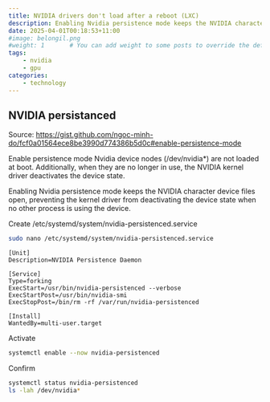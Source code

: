 ```yaml
---
title: NVIDIA drivers don't load after a reboot (LXC)
description: Enabling Nvidia persistence mode keeps the NVIDIA character device files open.
date: 2025-04-01T00:18:53+11:00
#image: belongil.png
#weight: 1       # You can add weight to some posts to override the default sorting (date descending)
tags: 
    - nvidia
    - gpu
categories:
    - technology
---
```


## NVIDIA persistanced

Source: https://gist.github.com/ngoc-minh-do/fcf0a01564ece8be3990d774386b5d0c#enable-persistence-mode

Enable persistence mode
Nvidia device nodes (/dev/nvidia*) are not loaded at boot. Additionally, when they are no longer in use, the NVIDIA kernel driver deactivates the device state.

Enabling Nvidia persistence mode keeps the NVIDIA character device files open, preventing the kernel driver from deactivating the device state when no other process is using the device.

Create /etc/systemd/system/nvidia-persistenced.service

```bash
sudo nano /etc/systemd/system/nvidia-persistenced.service
```

```
[Unit]
Description=NVIDIA Persistence Daemon

[Service]
Type=forking
ExecStart=/usr/bin/nvidia-persistenced --verbose
ExecStartPost=/usr/bin/nvidia-smi
ExecStopPost=/bin/rm -rf /var/run/nvidia-persistenced

[Install]
WantedBy=multi-user.target
```
Activate

```bash
systemctl enable --now nvidia-persistenced
```
Confirm
```bash
systemctl status nvidia-persistenced
ls -lah /dev/nvidia*
```
